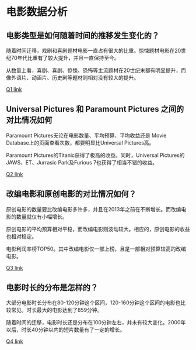 # 电影数据分析

## 电影类型是如何随着时间的推移发生变化的？

随着时间迁移，戏剧和喜剧题材电影一直占有很大的比重。惊悚题材电影在20世纪70年代比重有了较大提升，并且一直保持至今。

从数量上看，喜剧、喜剧、惊悚、恐怖等主流题材在20世纪末都有明显提升，而像外语片、动画片、历史剧等题材则相对没有较大的提升。

[Q1 link](https://public.tableau.com/profile/.2466#!/vizhome/1_4021/Q1)

## Universal Pictures 和 Paramount Pictures 之间的对比情况如何

Paramount Pictures无论在电影数量、平均预算、平均收益还是 Movie Database上的页面查看次数，都要明显比Universal Pictures高。

Paramount Pictures的Titanic获得了极高的收益。同时，Universal Pictures的JAWS、ET、Jurrasic Park及Furious 7也获得了相当不错的收益。

[Q2 link](https://public.tableau.com/profile/.2466#!/vizhome/1_4021/Q2)

## 改编电影和原创电影的对比情况如何？

原创电影的数量要比改编电影多许多，并且在2013年之前在不断增长。而改编电影的数量就仅有小幅增长。

原创电影的平均预算相对平稳，而改编电影则波动较大。相应的，原创电影的收益也相对稳定。

电影利润率榜TOP50。其中改编电影仅一部上榜，且是一部相对预算较高的改编电影。

[Q3 link](https://public.tableau.com/profile/.2466#!/vizhome/1_4021/Q3Story)

## 电影时长的分布是怎样的？

大部分电影时长分布在80-120分钟这个区间，120-160分钟这个区间的电影也比较常见。时长最大的电影达到了859分钟。

随着时间的迁移，电影时长还是分布在100分钟左右，并未有较大变化。2000年以后，时长40分钟以内的短片数量有了一定的增长。

[Q4 link](https://public.tableau.com/profile/.2466#!/vizhome/1_4021/Q4)